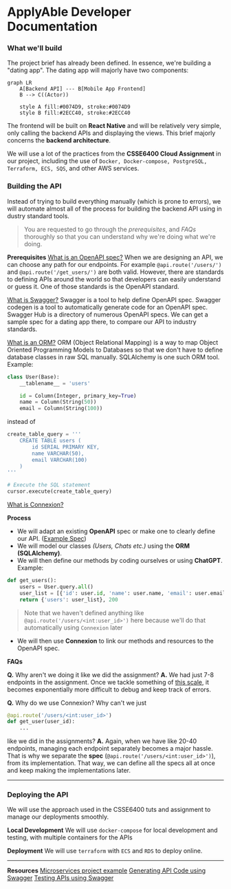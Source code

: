 # ApplyAble Developer Documentation

### What we'll build
The project brief has already been defined. In essence, we're building a "dating app". The dating app will majorly have two components:

```mermaid
graph LR
    A[Backend API] --- B[Mobile App Frontend]
    B --> C((Actor))
    
    style A fill:#0074D9, stroke:#0074D9
    style B fill:#2ECC40, stroke:#2ECC40
```

The frontend will be built on **React Native** and will be relatively very simple, only calling the backend APIs and displaying the views. This brief majorly concerns the **backend architecture**.

We will use a lot of the practices from the **CSSE6400 Cloud Assignment** in our project, including the use of `Docker, Docker-compose, PostgreSQL, Terraform, ECS, SQS`, and other AWS services.

### Building the API
Instead of trying to build everything manually (which is prone to errors), we will automate almost all of the process for building the backend API using in dustry standard tools. 

> You are requested to go through the *prerequisites*, and *FAQs* thoroughly so that you can understand why we're doing what we're doing.

**Prerequisites**
[What is an OpenAPI spec?](https://www.openapis.org/what-is-openapi)
When we are designing an API, we can choose any path for our endpoints. For example
`@api.route('/users/')` and `@api.route('/get_users/')`  are both valid. However, there are standards to defining APIs around the world so that developers can easily understand or guess it. One of those standards is the OpenAPI standard.

[What is Swagger?](https://swagger.io/blog/api-strategy/difference-between-swagger-and-openapi/)
Swagger is a tool to help define OpenAPI spec. Swagger codegen is a tool to automatically generate code for an OpenAPI spec. Swagger Hub is a directory of numerous OpenAPI specs. We can get a sample spec for a dating app there, to compare our API to industry standards.

[What is an ORM?](https://www.freecodecamp.org/news/what-is-an-orm-the-meaning-of-object-relational-mapping-database-tools/)
ORM (Object Relational Mapping) is a way to map Object Oriented Programming Models to Databases so that we don't have to define database classes in raw SQL manually. SQLAlchemy is one such ORM tool.
Example:
```python
class User(Base):
    __tablename__ = 'users'

    id = Column(Integer, primary_key=True)
    name = Column(String(50))
    email = Column(String(100))
```

instead of
```python
create_table_query = '''
    CREATE TABLE users (
        id SERIAL PRIMARY KEY,
        name VARCHAR(50),
        email VARCHAR(100)
    )
'''

# Execute the SQL statement
cursor.execute(create_table_query)
```

[What is Connexion?](https://pypi.org/project/connexion/1.0.38/)


**Process**
- We will adapt an existing **OpenAPI** spec or make one to clearly define our API. ([Example Spec](https://app.swaggerhub.com/apis/Alsouidan/Tinder/1.0.0))
- We will model our classes *(Users, Chats etc.)* using the **ORM (SQLAlchemy)**.
- We will then define our methods by coding ourselves or using **ChatGPT**.
Example:
```python
def get_users():
    users = User.query.all()
    user_list = [{'id': user.id, 'name': user.name, 'email': user.email} for user in users]
    return {'users': user_list}, 200
```
> Note that we haven't defined anything like `@api.route('/users/<int:user_id>')` here because we'll do that automatically using `Connexion` later
- We will then use **Connexion** to link our methods and resources to the OpenAPI spec.

**FAQs**

**Q.** Why aren't we doing it like we did the assignment?
**A.** We had just 7-8 endpoints in the assignment. Once we tackle something of [this scale](https://app.swaggerhub.com/apis/Alsouidan/Tinder/1.0.0), it becomes exponentially more difficult to debug and keep track of errors.

**Q.** Why do we use Connexion? Why can't we just
```python
@api.route('/users/<int:user_id>')
def get_user(user_id):
	...
```
like we did in the assignments?
**A.** Again, when we have like 20-40 endpoints, managing each endpoint separately becomes a major hassle. That is why we separate the **spec** (`@api.route('/users/<int:user_id>')`), from its implementation. That way, we can define all the specs all at once and keep making the implementations later.

___
### Deploying the API
We will use the approach used in the CSSE6400 tuts and assignment to manage our deployments smoothly.

**Local Development**
We will use `docker-compose` for local development and testing, with multiple containers for the APIs

**Deployment**
We will use `terraform` with `ECS` and `RDS` to deploy online.

___
**Resources**
[Microservices project example](https://blog.muhib.me/introduction-to-microservices)
[Generating API Code using Swagger]()
[Testing APIs using Swagger](https://articles.wesionary.team/swagger-ui-on-docker-for-testing-rest-apis-5b3d5fcdee7)



